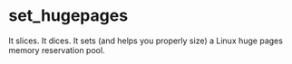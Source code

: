 # set_hugepages
It slices. It dices. It sets (and helps you properly size) a Linux huge pages memory reservation pool.
